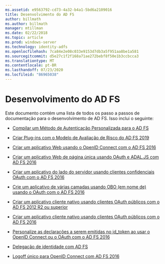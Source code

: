 ```yaml
---
ms.assetid: e9563792-cd73-4a32-b4a1-5bd6a2109016
title: Desenvolvimento do AD FS
author: billmath
ms.author: billmath
manager: mtillman
ms.date: 02/22/2018
ms.topic: article
ms.prod: windows-server
ms.technology: identity-adfs
ms.openlocfilehash: 7ca84e2e08c033e9153d7db3a5f951aa8be1a581
ms.sourcegitcommit: d5e27c1f2f168a71ae272bebf8f50e1b3ccbcca3
ms.translationtype: MT
ms.contentlocale: pt-BR
ms.lasthandoff: 07/23/2020
ms.locfileid: "86965038"
---
```

# <a name="ad-fs-development"></a>Desenvolvimento do AD FS


Este documento contém uma lista de todos os passo a passos de documentação para o desenvolvimento de AD FS. Isso inclui o seguinte:  
  
 
- [Compilar um Método de Autenticação Personalizada para o AD FS](../ad-fs/development/ad-fs-build-custom-auth-method.md)

- [Criar Plug-ins com o Modelo de Avaliação de Risco do AD FS 2019](../ad-fs/development/ad-fs-risk-assessment-model.md)
  
- [Criar um aplicativo Web usando o OpenID Connect com o AD FS 2016](../ad-fs/development/Enabling-OpenId-Connect-with-AD-FS.md)  

- [Criar um aplicativo Web de página única usando OAuth e ADAL.JS com AD FS 2016](../ad-fs/development/Single-Page-Application-with-AD-FS.md)
  
- [Criar um aplicativo do lado do servidor usando clientes confidenciais OAuth com o AD FS 2016](./development/enabling-oauth-confidential-clients-with-ad-fs.md)

- [Crie um aplicativo de várias camadas usando OBO (em nome de) usando o OAuth com o AD FS 2016](./development/ad-fs-on-behalf-of-authentication-in-windows-server.md) 

- [Criar um aplicativo cliente nativo usando clientes OAuth públicos com o AD FS 2012 R2 ou superior](/previous-versions/adfs-windows-server-2012R2/dn633593(v=msdn.10))

- [Criar um aplicativo cliente nativo usando clientes OAuth públicos com o AD FS 2016](../ad-fs/development/native-client-with-ad-fs.md)

- [Personalize as declarações a serem emitidas no id_token ao usar o OpenID Connect ou o OAuth com o AD FS 2016](./development/custom-id-tokens-in-ad-fs.md)

- [Delegação de identidade com AD FS](../ad-fs/development/ad-fs-identity-delegation.md)

- [Logoff único para OpenID Connect com AD FS 2016](../ad-fs/development/ad-fs-logout-openid-connect.md)
